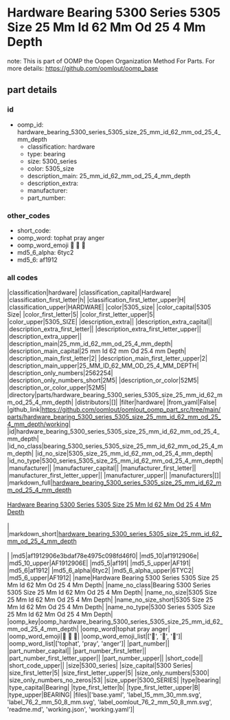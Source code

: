 # Hardware Bearing 5300 Series 5305 Size 25 Mm Id 62 Mm Od 25 4 Mm Depth  

note: This is part of OOMP the Oopen Organization Method For Parts. For more details: https://github.com/oomlout/oomp_base

##  part details





### id
* oomp_id: hardware_bearing_5300_series_5305_size_25_mm_id_62_mm_od_25_4_mm_depth
  * classification: hardware
  * type: bearing
  * size: 5300_series
  * color: 5305_size
  * description_main: 25_mm_id_62_mm_od_25_4_mm_depth
  * description_extra: 
  * manufacturer: 
  * part_number: 

### other_codes
* short_code: 
* oomp_word: tophat pray anger
* oomp_word_emoji :tophat: :pray: :anger:
* md5_6_alpha: 6tyc2
* md5_6: af1912

### all codes 
|classification|hardware|
|classification_capital|Hardware|
|classification_first_letter|h|
|classification_first_letter_upper|H|
|classification_upper|HARDWARE|
|color|5305_size|
|color_capital|5305 Size|
|color_first_letter|5|
|color_first_letter_upper|5|
|color_upper|5305_SIZE|
|description_extra||
|description_extra_capital||
|description_extra_first_letter||
|description_extra_first_letter_upper||
|description_extra_upper||
|description_main|25_mm_id_62_mm_od_25_4_mm_depth|
|description_main_capital|25 mm Id 62 mm Od 25.4 mm Depth|
|description_main_first_letter|2|
|description_main_first_letter_upper|2|
|description_main_upper|25_MM_ID_62_MM_OD_25_4_MM_DEPTH|
|description_only_numbers|2562254|
|description_only_numbers_short|2M5|
|description_or_color|52M5|
|description_or_color_upper|52M5|
|directory|parts/hardware_bearing_5300_series_5305_size_25_mm_id_62_mm_od_25_4_mm_depth|
|distributors|[]|
|filter|hardware|
|from_yaml|False|
|github_link|https://github.com/oomlout/oomlout_oomp_part_src/tree/main/parts/hardware_bearing_5300_series_5305_size_25_mm_id_62_mm_od_25_4_mm_depth/working|
|id|hardware_bearing_5300_series_5305_size_25_mm_id_62_mm_od_25_4_mm_depth|
|id_no_class|bearing_5300_series_5305_size_25_mm_id_62_mm_od_25_4_mm_depth|
|id_no_size|5305_size_25_mm_id_62_mm_od_25_4_mm_depth|
|id_no_type|5300_series_5305_size_25_mm_id_62_mm_od_25_4_mm_depth|
|manufacturer||
|manufacturer_capital||
|manufacturer_first_letter||
|manufacturer_first_letter_upper||
|manufacturer_upper||
|manufacturers|[]|
|markdown_full|[hardware_bearing_5300_series_5305_size_25_mm_id_62_mm_od_25_4_mm_depth](https://github.com/oomlout/oomlout_oomp_part_src/tree/main/parts/hardware_bearing_5300_series_5305_size_25_mm_id_62_mm_od_25_4_mm_depth/working)<br>[](https://github.com/oomlout/oomlout_oomp_part_src/tree/main/parts/hardware_bearing_5300_series_5305_size_25_mm_id_62_mm_od_25_4_mm_depth/working)<br>[Hardware Bearing 5300 Series 5305 Size 25 Mm Id 62 Mm Od 25 4 Mm Depth](https://github.com/oomlout/oomlout_oomp_part_src/tree/main/parts/hardware_bearing_5300_series_5305_size_25_mm_id_62_mm_od_25_4_mm_depth/working)<br><br>|
|markdown_short|[hardware_bearing_5300_series_5305_size_25_mm_id_62_mm_od_25_4_mm_depth](https://github.com/oomlout/oomlout_oomp_part_src/tree/main/parts/hardware_bearing_5300_series_5305_size_25_mm_id_62_mm_od_25_4_mm_depth/working)<br><br>|
|md5|af1912906e3bdaf78e4975c098fd46f0|
|md5_10|af1912906e|
|md5_10_upper|AF1912906E|
|md5_5|af191|
|md5_5_upper|AF191|
|md5_6|af1912|
|md5_6_alpha|6tyc2|
|md5_6_alpha_upper|6TYC2|
|md5_6_upper|AF1912|
|name|Hardware Bearing 5300 Series 5305 Size 25 Mm Id 62 Mm Od 25 4 Mm Depth|
|name_no_class|Bearing 5300 Series 5305 Size 25 Mm Id 62 Mm Od 25 4 Mm Depth|
|name_no_size|5305 Size 25 Mm Id 62 Mm Od 25 4 Mm Depth|
|name_no_size_short|5305 Size 25 Mm Id 62 Mm Od 25 4 Mm Depth|
|name_no_type|5300 Series 5305 Size 25 Mm Id 62 Mm Od 25 4 Mm Depth|
|oomp_key|oomp_hardware_bearing_5300_series_5305_size_25_mm_id_62_mm_od_25_4_mm_depth|
|oomp_word|tophat pray anger|
|oomp_word_emoji|:tophat: :pray: :anger:|
|oomp_word_emoji_list|[':tophat:', ':pray:', ':anger:']|
|oomp_word_list|['tophat', 'pray', 'anger']|
|part_number||
|part_number_capital||
|part_number_first_letter||
|part_number_first_letter_upper||
|part_number_upper||
|short_code||
|short_code_upper||
|size|5300_series|
|size_capital|5300 Series|
|size_first_letter|5|
|size_first_letter_upper|5|
|size_only_numbers|5300|
|size_only_numbers_no_zeros|53|
|size_upper|5300_SERIES|
|type|bearing|
|type_capital|Bearing|
|type_first_letter|b|
|type_first_letter_upper|B|
|type_upper|BEARING|
|files|['base.yaml', 'label_15_mm_30_mm.svg', 'label_76_2_mm_50_8_mm.svg', 'label_oomlout_76_2_mm_50_8_mm.svg', 'readme.md', 'working.json', 'working.yaml']|
